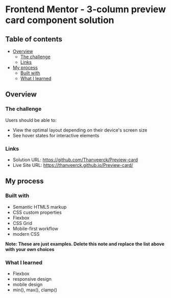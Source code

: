 # Frontend Mentor - 3-column preview card component solution

## Table of contents

- [Overview](#overview)
  - [The challenge](#the-challenge)
  - [Links](#links)
- [My process](#my-process)
  - [Built with](#built-with)
  - [What I learned](#what-i-learned)

## Overview

### The challenge

Users should be able to:

- View the optimal layout depending on their device's screen size
- See hover states for interactive elements

### Links

- Solution URL: https://github.com/Thanveerck/Preview-card
- Live Site URL: https://thanveerck.github.io/Preview-card/

## My process

### Built with

- Semantic HTML5 markup
- CSS custom properties
- Flexbox
- CSS Grid
- Mobile-first workflow
- modern CSS

**Note: These are just examples. Delete this note and replace the list above with your own choices**

### What I learned

- Flexbox
- responsive design
- mobile design
- min(), max(), clamp()
